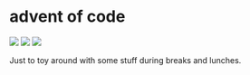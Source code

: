 # advent of code

![](https://img.shields.io/badge/day%20📅-6-blue)
![](https://img.shields.io/badge/days%20completed-5-red)
![](https://img.shields.io/badge/stars%20⭐-10-yellow)

Just to toy around with some stuff during breaks and lunches.
